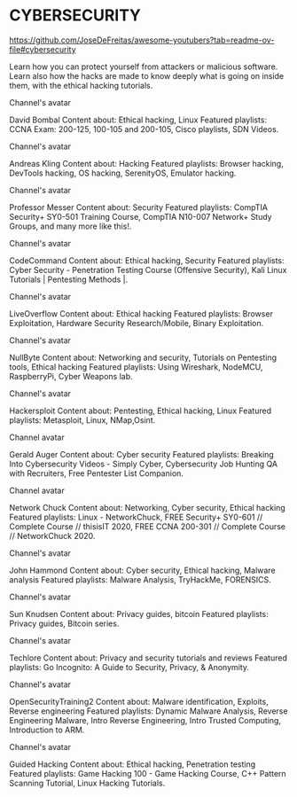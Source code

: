 # CYBERSECURITY

https://github.com/JoseDeFreitas/awesome-youtubers?tab=readme-ov-file#cybersecurity

Learn how you can protect yourself from attackers or malicious software. Learn also how the hacks are made to know deeply what is going on inside them, with the ethical hacking tutorials.

Channel's avatar

David Bombal
Content about: Ethical hacking, Linux
Featured playlists: CCNA Exam: 200-125, 100-105 and 200-105, Cisco playlists, SDN Videos.


Channel's avatar

Andreas Kling
Content about: Hacking
Featured playlists: Browser hacking, DevTools hacking, OS hacking, SerenityOS, Emulator hacking.

Channel's avatar

Professor Messer
Content about: Security
Featured playlists: CompTIA Security+ SY0-501 Training Course, CompTIA N10-007 Network+ Study Groups, and many more like this!.

Channel's avatar

CodeCommand
Content about: Ethical hacking, Security
Featured playlists: Cyber Security - Penetration Testing Course (Offensive Security), Kali Linux Tutorials | Pentesting Methods |.

Channel's avatar

LiveOverflow
Content about: Ethical hacking
Featured playlists: Browser Exploitation, Hardware Security Research/Mobile, Binary Exploitation.

Channel's avatar

NullByte
Content about: Networking and security, Tutorials on Pentesting tools, Ethical hacking
Featured playlists: Using Wireshark, NodeMCU, RaspberryPi, Cyber Weapons lab.


Channel's avatar

Hackersploit
Content about: Pentesting, Ethical hacking, Linux
Featured playlists: Metasploit, Linux, NMap,Osint.


Channel avatar

Gerald Auger
Content about: Cyber security
Featured playlists: Breaking Into Cybersecurity Videos - Simply Cyber, Cybersecurity Job Hunting QA with Recruiters, Free Pentester List Companion.

Channel avatar

Network Chuck
Content about: Networking, Cyber security, Ethical hacking
Featured playlists: Linux - NetworkChuck, FREE Security+ SY0-601 // Complete Course // thisisIT 2020, FREE CCNA 200-301 // Complete Course // NetworkChuck 2020.

Channel's avatar

John Hammond
Content about: Cyber security, Ethical hacking, Malware analysis
Featured playlists: Malware Analysis, TryHackMe, FORENSICS.


Channel's avatar

Sun Knudsen
Content about: Privacy guides, bitcoin
Featured playlists: Privacy guides, Bitcoin series.


Channel's avatar

Techlore
Content about: Privacy and security tutorials and reviews
Featured playlists: Go Incognito: A Guide to Security, Privacy, & Anonymity.


Channel's avatar

OpenSecurityTraining2
Content about: Malware identification, Exploits, Reverse engineering
Featured playlists: Dynamic Malware Analysis, Reverse Engineering Malware, Intro Reverse Engineering, Intro Trusted Computing, Introduction to ARM.

Channel's avatar

Guided Hacking
Content about: Ethical hacking, Penetration testing
Featured playlists: Game Hacking 100 - Game Hacking Course, C++ Pattern Scanning Tutorial, Linux Hacking Tutorials.
